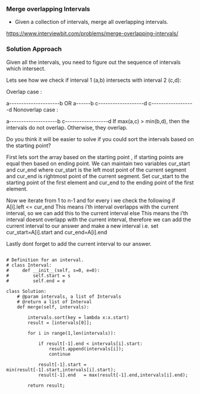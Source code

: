### Merge overlapping Intervals

* Given a collection of intervals, merge all overlapping intervals.

https://www.interviewbit.com/problems/merge-overlapping-intervals/


### Solution Approach

Given all the intervals, you need to figure out the sequence of intervals which intersect.

Lets see how we check if interval 1 (a,b) intersects with interval 2 (c,d):

Overlap case :

a---------------------b          OR             a------b
            c-------------------d           c------------------d
Nonoverlap case :

a--------------------b   c------------------d
If max(a,c) > min(b,d), then the intervals do not overlap. Otherwise, they overlap.

Do you think it will be easier to solve if you could sort the intervals based on the starting point?

First lets sort the array based on the starting point , if starting points are equal then based on ending point.
We can maintain two variables cur_start and cur_end where cur_start is the left most point of the current segment and cur_end is rightmost point of the current segment.
Set cur_start to the starting point of the first element and cur_end to the ending point of the first element.

Now we iterate from 1 to n-1 and for every i we check the following
if A[i].left <= cur_end
This means i’th interval overlapps with the current interval, so we can add this to the current interval
else
This means the i’th interval doesnt overlapp with the current interval, therefore we can add the current interval to our answer and make a new interval i.e. set cur_start=A[i].start and cur_end=A[i].end

Lastly dont forget to add the current interval to our answer.


```

# Definition for an interval.
# class Interval:
#     def __init__(self, s=0, e=0):
#         self.start = s
#         self.end = e

class Solution:
    # @param intervals, a list of Intervals
    # @return a list of Interval
    def merge(self, intervals):
        
        intervals.sort(key = lambda x:x.start)
        result = [intervals[0]];

        for i in range(1,len(intervals)):
            
            if result[-1].end < intervals[i].start:
                result.append(intervals[i]);
                continue
            
            result[-1].start = min(result[-1].start,intervals[i].start);
            result[-1].end   = max(result[-1].end,intervals[i].end);
        
        return result;



```
